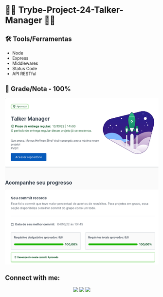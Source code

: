 # 💚💚 Trybe-Project-24-Talker-Manager 💚💚

## :hammer_and_wrench: Tools/Ferramentas

* Node
* Express
* Middlewares
* Status Code
* API RESTful

## 💯 Grade/Nota - 100%

<div align="center" margin="50px">
	<img src="img/grade.png"/>
</div>

## Connect with me:

<div align="center" margin="50px">
	  <a href = "mailto:mateushoffmandev@gmail.com"><img src="https://img.shields.io/badge/-Gmail-%23333?style=for-the-badge&logo=gmail&logoColor=white" target="_blank"></a>
	<a href="https://www.linkedin.com/in/mateushoffman/" target="_blank"><img src="https://img.shields.io/badge/-LinkedIn-%230077B5?style=for-the-badge&logo=linkedin&logoColor=white" target="_blank"></a>
	<a href="https://github.com/MateusHoffman" target="_blank"><img src="https://img.shields.io/badge/-GitHub-%23333?style=for-the-badge&logo=github&logoColor=white" target="_blank"></a>
</div>
